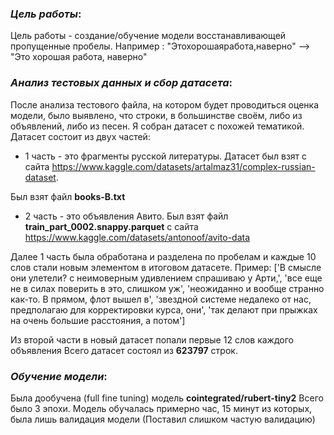 ### *Цель работы*:
Цель работы - создание/обучение модели восстанавливающей пропущенные пробелы.
Например : "Этохорошаяработа,наверно" --> "Это хорошая работа, наверно"

### *Анализ тестовых данных и сбор датасета*:
После анализа тестового файла, на котором будет проводиться оценка модели, было выявлено, что строки, в большинстве своём, либо из объявлений, либо из песен.
Я собран датасет с похожей тематикой.
Датасет состоит из двух частей:

* 1 часть - это фрагменты русской литературы. Датасет был взят с сайта https://www.kaggle.com/datasets/artalmaz31/complex-russian-dataset.

Был взят файл **books-B.txt**

* 2 часть - это объявления Авито. Был взят файл **train_part_0002.snappy.parquet** с сайта https://www.kaggle.com/datasets/antonoof/avito-data

Далее 1 часть  была обработана и разделена по пробелам и каждые 10 слов стали  новым элементом в итоговом датасете.
Пример:
    ['В смысле они улетели? с неимоверным удивлением спрашиваю у Арти,',
     'все еще не в силах поверить в это, слишком уж',
     'неожиданно и вообще странно как-то. В прямом, флот вышел в',
     'звездной системе недалеко от нас, предполагаю для корректировки курса, они',
     'так делают при прыжках на очень большие расстояния, а потом']

 
Из второй части в новый датасет попали первые 12 слов каждого объявления
Всего датасет состоял из **623797** строк.

### *Обучение модели*:
Была дообучена (full fine tuning) модель **cointegrated/rubert-tiny2**
Всего было 3 эпохи. Модель обучалась примерно час, 15 минут из которых, была лишь валидация модели (Поставил слишком частую валидацию)

